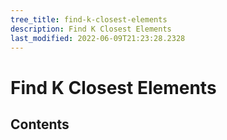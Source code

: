 ```yaml
---
tree_title: find-k-closest-elements
description: Find K Closest Elements
last_modified: 2022-06-09T21:23:28.2328
---
```


# Find K Closest Elements

## Contents
